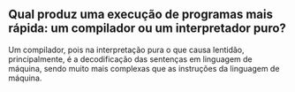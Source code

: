 ## Qual produz uma execução de programas mais rápida: um compilador ou um interpretador puro?

Um compilador, pois na interpretação pura o que causa lentidão, principalmente, é a decodificação das sentenças em linguagem de máquina, sendo muito mais complexas que as instruções da  linguagem de máquina.

